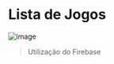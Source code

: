# Lista de Jogos

![image](https://github.com/EvS444/ListaJogos/assets/63565495/3f48d790-d5a8-4df2-a5e7-bc78d4b6b170)
> Utilização do Firebase
